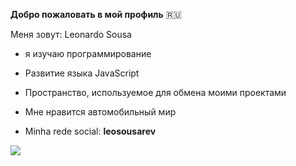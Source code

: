 **Добро пожаловать в мой профиль** 🇷🇺 

Меня зовут: Leonardo Sousa

- я изучаю программирование
- Развитие языка JavaScript
- Пространство, используемое для обмена моими проектами
- Мне нравится автомобильный мир

- Minha rede social: **leosousarev** 

![](https://media.tenor.com/7t6EucTr9C0AAAAd/rx7-mad-mike.gif)

